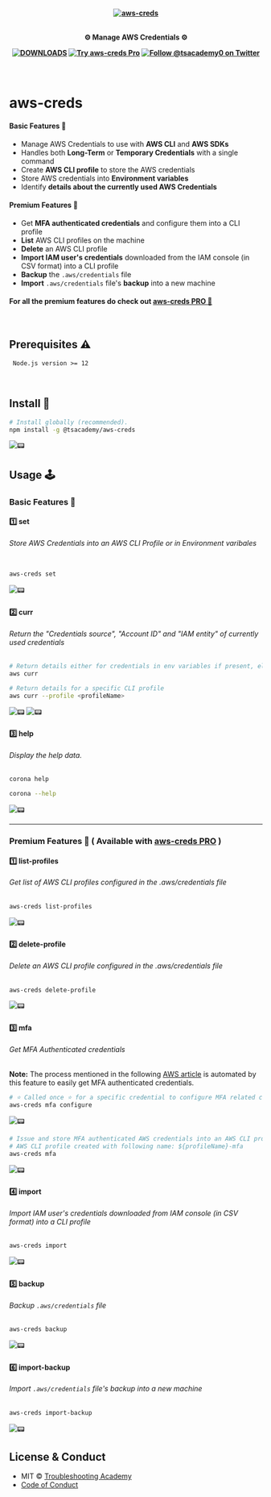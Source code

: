 <h4 align="center">
    <a href="https://github.com/tsacademy0/aws-creds">
        <img src="./.github/logo.jpg" alt="aws-creds" />
    </a>
    <br>
    <br>

⚙️ Manage AWS Credentials ⚙️

<a target="_blank" href="https://www.npmjs.com/package/@tsacademy/aws-creds">![DOWNLOADS](https://img.shields.io/npm/dt/@tsacademy/aws-creds?label=DOWNLOADS%20%20%E2%9D%AF&colorA=FFCD00&colorB=FFCD00&style=flat)</a> <a target="_blank" href="https://tsacademy0.gumroad.com/l/aws-creds">![Try aws-creds Pro](https://img.shields.io/badge/aws--creds%20PRO-%E2%86%92-FFCD00?colorA=FFCD00&colorB=FFCD00&style=flat)</a> <a target="_blank" href="https://twitter.com/tsacademy0/">![Follow @tsacademy0 on Twitter](https://img.shields.io/badge/FOLLOW%20@tsacademy0%20%E2%86%92-gray.svg?colorA=FFCD00&colorB=FFCD00&style=flat)</a>

</h4>

<br>

# aws-creds

#### Basic Features 🎯

- Manage AWS Credentials to use with **AWS CLI** and **AWS SDKs**
- Handles both **Long-Term** or **Temporary Credentials** with a single command
- Create **AWS CLI profile** to store the AWS credentials
- Store AWS credentials into **Environment variables**
- Identify **details about the currently used AWS Credentials**

#### Premium Features 🚀

- Get **MFA authenticated credentials** and configure them into a CLI profile
- **List** AWS CLI profiles on the machine
- **Delete** an AWS CLI profile
- **Import IAM user's credentials** downloaded from the IAM console (in CSV format) into a CLI profile
- **Backup** the `.aws/credentials` file
- **Import** `.aws/credentials` file's **backup** into a new machine

#### For all the premium features do check out <a target="_blank" href="https://tsacademy0.gumroad.com/l/aws-creds">aws-creds PRO 🙌</a>

<!-- <br>

[![Demo of aws-creds](https://img.youtube.com/vi/YOUTUBE_VIDEO_ID_HERE/0.jpg)](https://www.youtube.com/watch?v=YOUTUBE_VIDEO_ID_HERE) -->

<br>

## Prerequisites ⚠️

```
 Node.js version >= 12
```

<br>

## Install 💾

```sh
# Install globally (recommended).
npm install -g @tsacademy/aws-creds
```

![📟](./.github/aws-creds-install.gif)
<br>

## Usage 🕹

### Basic Features 🎯

#### 1️⃣ set

###### Store AWS Credentials into an AWS CLI Profile or in Environment varibales

```sh

aws-creds set
```

![📟](./.github/aws-creds-set.gif)

#### 2️⃣ curr

###### Return the "Credentials source", "Account ID" and "IAM entity" of currently used credentials

```sh
# Return details either for credentials in env variables if present, else from the 'default' CLI profile
aws curr

# Return details for a specific CLI profile
aws curr --profile <profileName>
```

![📟](./.github/aws-creds-curr.gif)
![📟](./.github/aws-creds-curr-profile.gif)

#### 3️⃣ help

###### Display the help data.

```sh
corona help

corona --help
```

![📟](./.github/aws-creds-help.gif)

---

### Premium Features 🚀 ( Available with <a target="_blank" href="https://tsacademy0.gumroad.com/l/aws-creds">aws-creds PRO</a> )

#### 1️⃣ list-profiles

###### Get list of AWS CLI profiles configured in the .aws/credentials file

```sh
aws-creds list-profiles
```

![📟](./.github/aws-creds-list-profiles.gif)

#### 2️⃣ delete-profile

###### Delete an AWS CLI profile configured in the .aws/credentials file

```sh
aws-creds delete-profile
```

![📟](./.github/aws-creds-delete-profile.gif)

#### 3️⃣ mfa

###### Get MFA Authenticated credentials

**Note:** The process mentioned in the following [AWS article](https://repost.aws/knowledge-center/authenticate-mfa-cli) is automated by this feature to easily get MFA authenticated credentials.

```sh
# ⭐️ Called once ⭐️ for a specific credential to configure MFA related configuration
aws-creds mfa configure
```

![📟](./.github/aws-creds-mfa-configure.gif)

```sh
# Issue and store MFA authenticated AWS credentials into an AWS CLI profile
# AWS CLI profile created with following name: ${profileName}-mfa
aws-creds mfa
```

![📟](./.github/aws-creds-mfa.gif)

#### 4️⃣ import

###### Import IAM user's credentials downloaded from IAM console (in CSV format) into a CLI profile

```sh
aws-creds import
```

![📟](./.github/aws-creds-import.gif)

#### 5️⃣ backup

###### Backup `.aws/credentials` file

```sh
aws-creds backup
```

![📟](./.github/aws-creds-backup.gif)

#### 6️⃣ import-backup

###### Import `.aws/credentials` file's backup into a new machine

```sh
aws-creds import-backup
```

![📟](./.github/aws-creds-import-backup.gif)

## License & Conduct

- MIT © [Troubleshooting Academy](https://twitter.com/tsacademy0/)
- [Code of Conduct](https://github.com/tsacademy0/aws-creds/blob/master/CODE-OF-CONDUCT.md)
